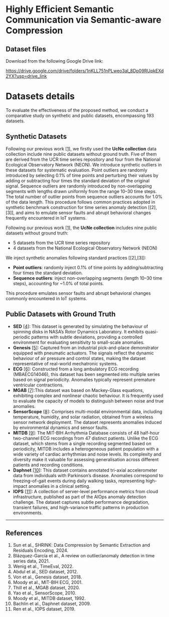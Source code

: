 # Highly Efficient Semantic Communication via Semantic-aware Compression


## Dataset files
Download from the following Google Drive link:

https://drive.google.com/drive/folders/1nKLL751nPLweo3aI_8Dp09RUpkEXd2YX?usp=drive_link


# Datasets details
To evaluate the effectiveness of the proposed method, we conduct a comparative study on synthetic and public datasets, encompassing 193 datasets. 


## Synthetic Datasets
Following our previous work [[1]](#1), we firstly used the **UcNe collection** data collection include nine public datasets without ground truth. Five of them are derived from the UCR time series repository and four from the National Ecological Observatory Network (NEON). We introduce synthetic outliers in these datasets for systematic evaluation. Point outliers are randomly introduced by selecting 0.1\% of time points and perturbing their values by adding or subtracting four times the standard deviation of the original signal. Sequence outliers are randomly introduced by non-overlapping segments with lengths drawn uniformly from the range 10–30 time steps. The total number of outlier points from sequence outliers accounts for 1.0\% of the data length. This procedure follows common practices adopted in synthetic benchmark construction for time series anomaly detection [[2],[3]], and aims to emulate sensor faults and abrupt behavioral changes frequently encountered in IoT systems. 

Following our previous work [[1]](#1), the **UcNe collection** includes nine public datasets without ground truth:
- 5 datasets from the UCR time series repository  
- 4 datasets from the National Ecological Observatory Network (NEON)

We inject synthetic anomalies following standard practices [[2],[3]]:
- **Point outliers**: randomly inject 0.1% of time points by adding/subtracting four times the standard deviation.  
- **Sequence outliers**: inject non-overlapping segments (length 10–30 time steps), accounting for ~1.0% of total points.  

This procedure emulates sensor faults and abrupt behavioral changes commonly encountered in IoT systems.  

## Public Datasets with Ground Truth

- **SED** [[4]](#4): This dataset is generated by simulating the behaviour of spinning disks in NASA’s Rotor Dynamics Laboratory. It exhibits quasi-periodic patterns with subtle deviations, providing a controlled environment for evaluating sensitivity to small-scale anomalies.  
- **Genesis** [[5]](#5):  Captured from an industrial pick-and-place demonstrator equipped with pneumatic actuators. The signals reflect the dynamic behaviour of air pressure and control states, making the dataset representative of real-world mechatronic systems. 
- **ECG** [[6]](#6): Constructed from a long ambulatory ECG recording (MBAECG14046), this dataset has been segmented into multiple series based on signal periodicity. Anomalies typically represent premature ventricular contractions. 
- **MGAB** [[7]](#7):This dataset was based on Mackey-Glass equations, exhibiting complex and nonlinear chaotic behaviour. It is frequently used to evaluate the capacity of models to distinguish between noise and true anomalies.
- **SensorScope** [[8]](#8): Comprises multi-modal environmental data, including temperature, humidity, and solar radiation, obtained from a wireless sensor network deployment. The dataset represents anomalies induced by environmental dynamics and sensor faults.
- **MITDB** [[9]](#9): The MIT-BIH Arrhythmia Database consists of 48 half-hour two-channel ECG recordings from 47 distinct patients. Unlike the ECG dataset, which stems from a single recording segmented based on periodicity, MITDB includes a heterogeneous patient population with a wide variety of cardiac arrhythmias and noise levels. Its complexity and diversity make it valuable for assessing generalisation across different patients and recording conditions.
- **Daphnet** [[10]](#10): This dataset contains annotated tri-axial accelerometer data from individuals with Parkinson’s disease. Anomalies correspond to freezing-of-gait events during daily walking tasks, representing high-impact anomalies in a clinical setting.
- **IOPS** [[11]](#11): A collection of server-level performance metrics from cloud infrastructure, published as part of the AIOps anomaly detection challenge. The dataset captures subtle performance degradation, transient failures, and high-variance traffic patterns in production environments.

---

## References
1. Sun et al., SHRINK: Data Compression by Semantic Extraction and Residuals Encoding, 2024.  
2. Blázquez-García et al., A review on outlier/anomaly detection in time series data, 2021.  
3. Wenig et al., TimeEval, 2022.  
4. Abdul et al., SED dataset, 2012.  
5. Von et al., Genesis dataset, 2018.  
6. Moody et al., MIT-BIH ECG, 2001.  
7. Thill et al., MGAB dataset, 2020.  
8. Yao et al., SensorScope, 2010.  
9. Moody et al., MITDB dataset, 1992.  
10. Bachlin et al., Daphnet dataset, 2009.  
11. Ren et al., IOPS dataset, 2019.  

